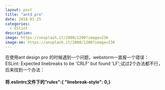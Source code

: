 ```yaml
---
layout: post
title: "antd pro"
date: 2018-01-25
categories:
  - ESlint
description: 
image: https://unsplash.it/2000/1200?image=236
image-sm: https://unsplash.it/2000/1200?image=236
---
```


<p>在使用ant design pro 的时候遇到一个问题，webstorm一直报一个错误：ESLint: Expected linebreaks to be 'CRLF' but found 'LF';试过2个办法都不行，后来找到一个办法：</p>

<h4>将.eslintrc文件下的"rules":{ "linebreak-style": 0,}</h4>
